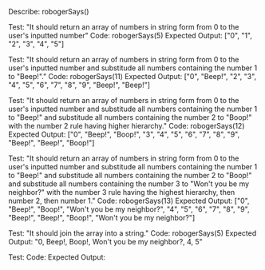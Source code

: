 Describe: robogerSays()

Test: "It should return an array of numbers in string form from 0 to the user's inputted number"
Code: robogerSays(5)
Expected Output: ["0", "1", "2", "3", "4", "5"]

Test: "It should return an array of numbers in string form from 0 to the user's inputted number and substitude all numbers containing the number 1 to "Beep!"."
Code: robogerSays(11)
Expected Output: ["0", "Beep!", "2", "3", "4", "5", "6", "7", "8", "9", "Beep!", "Beep!"]

Test: "It should return an array of numbers in string form from 0 to the user's inputted number and substitude all numbers containing the number 1 to "Beep!" and substitude all numbers containing the number 2 to "Boop!" with the number 2 rule having higher hierarchy."
Code: robogerSays(12)
Expected Output: ["0", "Beep!", "Boop!", "3", "4", "5", "6", "7", "8", "9", "Beep!", "Beep!", "Boop!"]

Test: "It should return an array of numbers in string form from 0 to the user's inputted number and substitude all numbers containing the number 1 to "Beep!" and substitude all numbers containing the number 2 to "Boop!" and substitude all numbers containing the number 3 to "Won't you be my neighbor?" with the number 3 rule having the highest hierarchy, then number 2, then number 1."
Code: robogerSays(13)
Expected Output: ["0", "Beep!", "Boop!", "Won't you be my neighbor?", "4", "5", "6", "7", "8", "9", "Beep!", "Beep!", "Boop!", "Won't you be my neighbor?"]

Test: "It should join the array into a string."
Code: robogerSays(5)
Expected Output: "0, Beep!, Boop!, Won't you be my neighbor?, 4, 5"

Test:
Code:
Expected Output: